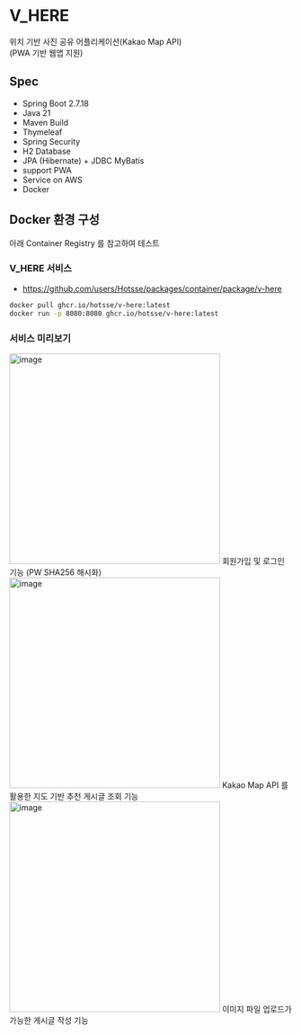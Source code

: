 # V_HERE
위치 기반 사진 공유 어플리케이션(Kakao Map API)  
(PWA 기반 웹앱 지원)

## Spec
- Spring Boot 2.7.18
- Java 21
- Maven Build
- Thymeleaf
- Spring Security
- H2 Database
- JPA (Hibernate) + JDBC MyBatis
- support PWA
- Service on AWS
- Docker


## Docker 환경 구성
아래 Container Registry 를 참고하여 테스트

### V_HERE 서비스
- https://github.com/users/Hotsse/packages/container/package/v-here
``` bash
docker pull ghcr.io/hotsse/v-here:latest
docker run -p 8080:8080 ghcr.io/hotsse/v-here:latest
```

### 서비스 미리보기
<img width="375" alt="image" src="https://github.com/user-attachments/assets/b2dd3f60-304c-4a46-8606-36ce6ff70b03" />
회원가입 및 로그인 기능 (PW SHA256 해시화)


<img width="375" alt="image" src="https://github.com/user-attachments/assets/79c32e59-5ff2-4f0b-8f99-e42f27001463" />
Kakao Map API 를 활용한 지도 기반 추천 게시글 조회 기능


<img width="375" alt="image" src="https://github.com/user-attachments/assets/0193f2e2-928a-4c37-9cde-9509cb1dfd5f" />
이미지 파일 업로드가 가능한 게시글 작성 기능
